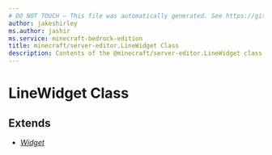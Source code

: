 ```yaml
---
# DO NOT TOUCH — This file was automatically generated. See https://github.com/mojang/minecraftapidocsgenerator to modify descriptions, examples, etc.
author: jakeshirley
ms.author: jashir
ms.service: minecraft-bedrock-edition
title: minecraft/server-editor.LineWidget Class
description: Contents of the @minecraft/server-editor.LineWidget class.
---
```

# LineWidget Class

## Extends
- [*Widget*](Widget.md)
